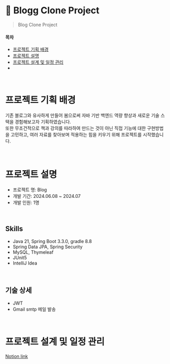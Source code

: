 # 📢 Blogg Clone Project

> Blog Clone Project

#### 목차
- [프로젝트 기획 배경](#프로젝트-기획-배경)
- [프로젝트 설명](#프로젝트-설명)
- [프로젝트 설계 및 일정 관리](#프로젝트-설계-및-일정-관리)
- 
<br>

# 프로젝트 기획 배경
기존 블로그와 유사하게 만들어 봄으로써 자바 기반 백엔드 역량 향상과 새로운 기술 스택을 경험해보고자 기획하였습니다. <br>
또한 무조건적으로 책과 강의를 따라하여 만드는 것이 아닌 직접 기능에 대한 구현방법을 고민하고, 여러 자료를 찾아보며 적용하는 힘을 키우기 위해 프로젝트를 시작했습니다. <br>
<br> <br>

# 프로젝트 설명
- 프로젝트 명: Blog
- 개발 기간: 2024.06.08 ~ 2024.07
- 개발 인원: 1명
<br>

## Skills
- Java 21, Spring Boot 3.3.0, gradle 8.8
- Spring Data JPA, Spring Security
- MySQL, Thymeleaf
- JUnit5
- IntelliJ Idea
<br>

## 기술 상세
- JWT
- Gmail smtp 메일 발송
<br>



# 프로젝트 설계 및 일정 관리
[Notion link](https://www.notion.so/0618-0719-Project-17e41a3c59d348fa98077352f4a94252?pvs=4
)

<br/>

<!--
## 요구사항
### 공통
- 로그인 시 JWT accessToken과 refreshToken이 발행된다.
- 이후 Authorization 헤더에 Bearer {token}을 추가하여 권한을 확인한다.
- 회원가입시 유효성 검사 및 중복 검사
- OAuth 2.0 깃허브 로그인

### 토큰 관리
- redis로 refreshToken과 로그아웃 된 accessToken을 관리한다.
- refreshToken으로 reissue 요청 시 accessToken을 새로 발행한다.
- 로그아웃 시 해당 refreshTokend을 삭제하고, accessToken에 대한 blackList를 추가하여, 이후 해당 accessToken으로 로그인 할 시 거부되도록 한다.


### 권한에 따라 다른 기능 분리
  - SpringSecurity를 활용해 Admin, User 권한에 따라 다른 기능 분리

### 블로그
  - 사용자는 자신만의 블로그를 꾸밀 수 있다.
    - 블로그명, 이름, 닉네임, 사진 변경 및 삭제 가능

### 회원 관리
#### 아이디 회원
  - 아이디, 비밀번호를 통해 로그인 할 수 있다.
  - 이메일로 회원가입 할 수 있다.UserType.BASIC
    - 회원가입 시 인증 메일이 발송되고, 메일 인증을 완료되어야지만 서비스를 이용할 수 있다.
    - 이메일 발송 시에 5초 정도의 시간이 소요되므로 비동기로 처리한다.
    - 이메일 인증 기한은 24시간이다. 기한 내에 인증하지 못한 경우 새로운 인증 키로 재발송한다.
#### 깃허브 회원
  - KAKAO
  - /login-page에서 소셜 로그인을 통해 회원가입, 로그인 할 수 있다.
  - 처음 로그인 시에는 회원가입이 되고, 이후에는 로그인이 된다.

### 게시판
  - 게시판 메인에는 hot 게시글 10개와, 일반 게시글을 보여준다.
    - hot 게시물은 최근 24시간 내에 좋아요를 가장 많이 받은 10개의 게시물
    - 일반 게시물은 최근 20개의 게시물(페이징 처리)

### 게시글
  - 사용자는 자신의 글을 공유할 수 있다.
     - 게시글 생성, 수정, 삭제 가능
  - 게시글 조회 시 views(조회수)가 1씩 증가한다.
     - 한번 유저가 조회 시 30분간 다시 조회수를 올릴 수 없도록 한다.
  - 게시글에 likes(좋아요)를 누르고, 취소할 수 있다.
  - 사용자의 게시글을 확인하고 댓글을 달 수 있다.

# 3. 구조 및 설계
## 인증
- 로그인 시 JWT accessToken과 refreshToken이 발행된다.
- 이후 `Authorization` 헤더에 `Bearer {token}`을 추가하여 권한을 확인한다.

## 토큰 관리
- redis로 refreshToken과 로그아웃 된 accessToken을 관리한다.
- refreshToken으로 reissue 요청 시 accessToken을 새로 발행한다.
- 로그아웃 시 해당 refreshTokend을 삭제하고, accessToken에 대한 blackList를 추가하여, 이후 해당 accessToken으로 로그인 할 시 거부되도록 한다. 

## 회원 관리
### 이메일 회원
- 아이디, 이메일, 비밀 번호를 통해 로그인 할 수 있다.
  - 회원가입 시 인증 메일이 발송되고, 메일 인증을 완료되어야지만 서비스를 이용할 수 있다.
  - 이메일 발송 시에 5초 정도의 시간이 소요되므로 `비동기`로 처리한다.
  - 이메일 인증 기한은 24시간이다. 기한 내에 인증하지 못한 경우 새로운 인증 키로 재발송한다.

### 사용자 블로그
- 사용자는 자신만의 블로그를 꾸밀 수 있다.
  - 블로그명, 이름, 닉네임, 사진 변경 및 삭제 가능

## 게시글 만들
### 블로그 게시판
- 게시판 메인에는 hot 게시글 10개와, 일반 게시글을 보여준다.
  - hot 게시물은 최근 24시간 내에 좋아요를 가장 많이 받은 10개의 게시물
  - 일반 게시물은 최근 20개의 게시물(페이징 처리)
 
### 블로그 게시글
- 사용자는 자신의 글을 공유할 수 있다.
  - 게시글 생성, 수정, 삭제 가능
- 게시글 조회 시 views(조회수)가 1씩 증가한다.
  - 한번 유저가 조회 시 30분간 다시 조회수를 올릴 수 없도록 한다.
- 게시글에 likes(좋아요)를 누르고, 취소할 수 있다.
- 사용자의 게시글을 확인하고 댓글을 달 수 있다.

- 
- 권한에 따라 다른 기능 분리
    - SpringSecurity를 활용해 Admin, User 권한에 따라 다른 기능 분리
- 게시판
     - User, Class 관련 CRUD API 개발, 조회수, 페이징 및 검색 처리
- 사용자
    -  Security 회원가입 및 로그인, JWT를 이용하여 AccessToken, Refresh Token 발급
    -  회원정보 수정, 회원가입시 유효성 검사 및 중복 검사
    -  OAuth 2.0 깃허브, 구글, 네이버 로그인
- 로그인 세션을 이용한 ROLE 별로 사용자와 관리자 페이지 렌더링
- 사용자
    - 사용자 페이지, 게시글 CRUD, 마이페이지, 글 관리
- 관리자
    - 마이페이지, 게시글 수정 및 삭제, 회원 정지, 회원 조회
<br><br>
<br> <br>
-->



<!-- 기능 추가 // AWS배포, AWS S3에 이미지 저장 기능 구현 -->
